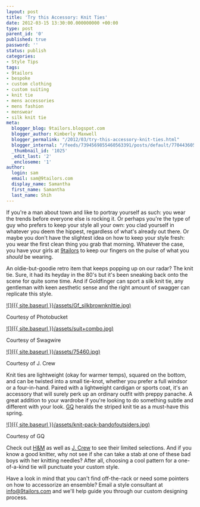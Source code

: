 ```yaml
---
layout: post
title: 'Try this Accessory: Knit Ties'
date: 2012-03-15 13:30:00.000000000 +00:00
type: post
parent_id: '0'
published: true
password: ''
status: publish
categories:
- Style Tips
tags:
- 9tailors
- bespoke
- custom clothing
- custom suiting
- knit tie
- mens accessories
- mens fashion
- menswear
- silk knit tie
meta:
  blogger_blog: 9tailors.blogspot.com
  blogger_author: Kimberly Maxwell
  blogger_permalink: "/2012/03/try-this-accessory-knit-ties.html"
  blogger_internal: "/feeds/7394569855460563391/posts/default/7704436057259894900"
  _thumbnail_id: '1025'
  _edit_last: '2'
  _encloseme: '1'
author:
  login: sam
  email: sam@9tailors.com
  display_name: Samantha
  first_name: Samantha
  last_name: Shih
---
```

If you're a man about town and like to portray yourself as such: you wear the trends before everyone else is rocking it. Or perhaps you're the type of guy who prefers to keep your style all your own: you clad yourself in whatever you deem the hippest, regardless of what's already out there. Or maybe you don't have the slightest idea on how to keep your style fresh: you wear the first clean thing you grab that morning. Whatever the case, you have your girls at [9tailors](http://9tailors.com/) to keep our fingers on the pulse of what you _should_ be wearing.

An oldie-but-goodie retro item that keeps popping up on our radar? The knit tie. Sure, it had its heyday in the 80's but it's been sneaking back onto the scene for quite some time. And if Goldfinger can sport a silk knit tie, any gentleman with keen aesthetic sense and the right amount of swagger can replicate this style.

[![]({{ site.baseurl }}/assets/Gf_silkbrownknittie.jpg)](http://2.bp.blogspot.com/-6v9O2ScgRGE/T2EpGJ4xPEI/AAAAAAAAACg/E8WcJK57heU/s1600/Gf_silkbrownknittie.jpg)

Courtesy of Photobucket

[![]({{ site.baseurl }}/assets/suit+combo.jpg)](http://1.bp.blogspot.com/-JQJGpiDCr-8/T2EoWi0lD5I/AAAAAAAAACY/Dgl-Cpjr_Co/s1600/suit+combo.jpg)

Courtesy of Swagwire

[![]({{ site.baseurl }}/assets/75460.jpg)](http://4.bp.blogspot.com/-Y9Za1tZqLRc/T2En2vhHusI/AAAAAAAAACQ/cAWAH3QOuD0/s1600/75460.jpg)

Courtesy of J. Crew

Knit ties are lightweight (okay for warmer temps), squared on the bottom, and can be twisted into a small tie-knot, whether you prefer a full windsor or a four-in-hand. Paired with a lightweight cardigan or sports coat, it's an accessory that will surely perk up an ordinary outfit with preppy panache. A great addition to your wardrobe if you're looking to do something subtle and different with your look. [GQ](http://www.gq.com/style/wear-it-now/201203/jim-moore-spring-trend-report-photos#slide=15) heralds the striped knit tie as a must-have this spring.

[![]({{ site.baseurl }}/assets/knit-pack-bandofoutsiders.jpg)](http://4.bp.blogspot.com/-ZDQBdRX6FjI/T2EjYraZOlI/AAAAAAAAABg/-CVgPUs5xBE/s1600/knit-pack-bandofoutsiders.jpg)

Courtesy of GQ

Check out [H&M](http://www.hm.com/us/product/98480?article=98480-C#article=98480-C) as well as [J. Crew](http://www.jcrew.com/mens_category/tiesandpocketsquares.jsp?FOLDER%3C%3Efolder_id=2534374302023683&bmUID=1331766740149) to see their limited selections. And if you know a good knitter, why not see if she can take a stab at one of these bad boys with her knitting needles? After all, choosing a cool pattern for a one-of-a-kind tie will punctuate your custom style.

Have a look in mind that you can't find off-the-rack or need some pointers on how to accessorize an ensemble? Email a style consultant at [info@9tailors.com](mailto:info@9tailors.com) and we'll help guide you through our custom designing process.